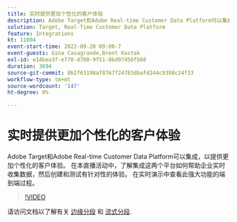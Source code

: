 ```yaml
---
title: 实时提供更加个性化的客户体验
description: Adobe Target和Adobe Real-time Customer Data Platform可以集成，以提供更加个性化的客户体验。 在本直播活动中，了解集成这两个平台如何帮助企业实时收集数据，然后创建和测试有针对性的体验。 在实时演示中查看此强大功能的端到端过程。
solution: Target, Real-Time Customer Data Platform
feature: Integrations
kt: 11004
event-start-time: 2022-09-20 09:00-7
event-guests: Gina Casagrande,Brent Kostak
exl-id: e14bea3f-e770-4780-9f51-8bd97456fb68
duration: 3694
source-git-commit: 0b2f63198af8767f24783dbafd244c9398c24f33
workflow-type: tm+mt
source-wordcount: '147'
ht-degree: 0%

---
```


# 实时提供更加个性化的客户体验

Adobe Target和Adobe Real-time Customer Data Platform可以集成，以提供更加个性化的客户体验。 在本直播活动中，了解集成这两个平台如何帮助企业实时收集数据，然后创建和测试有针对性的体验。 在实时演示中查看此强大功能的端到端过程。

>[!VIDEO](https://video.tv.adobe.com/v/3409425/?quality=12&learn=on)

请访问文档以了解有关 [边缘分段](https://experienceleague.adobe.com/docs/experience-platform/segmentation/ui/edge-segmentation.html?lang=zh-Hans) 和 [流式分段](https://experienceleague.adobe.com/docs/experience-platform/segmentation/ui/streaming-segmentation.html).

